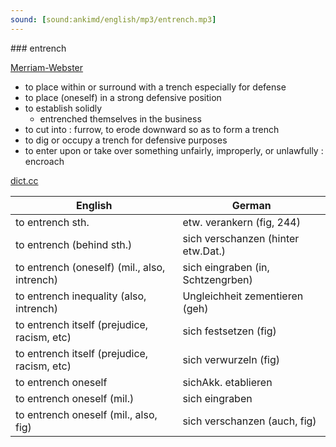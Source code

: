 ```yaml
---
sound: [sound:ankimd/english/mp3/entrench.mp3]
---
```


\### entrench

[Merriam-Webster](https://www.merriam-webster.com/dictionary/entrench)

- to place within or surround with a trench especially for defense
- to place (oneself) in a strong defensive position
- to establish solidly
    - entrenched themselves in the business
- to cut into : furrow, to erode downward so as to form a trench
- to dig or occupy a trench for defensive purposes
- to enter upon or take over something unfairly, improperly, or unlawfully : encroach

[dict.cc](https://www.dict.cc/entrench)

| English        | German       |
| -------------- | ------------ |
| to entrench sth. | etw. verankern (fig, 244) |
| to entrench (behind sth.) | sich verschanzen (hinter etw.Dat.) |
| to entrench (oneself) (mil., also, intrench) | sich eingraben (in, Schtzengrben) |
| to entrench inequality (also, intrench) | Ungleichheit zementieren (geh) |
| to entrench itself (prejudice, racism, etc) | sich festsetzen (fig) |
| to entrench itself (prejudice, racism, etc) | sich verwurzeln (fig) |
| to entrench oneself | sichAkk. etablieren |
| to entrench oneself (mil.) | sich eingraben |
| to entrench oneself (mil., also, fig) | sich verschanzen (auch, fig) |
